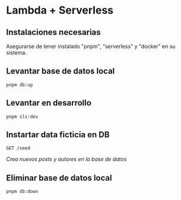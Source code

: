 # Lambda + Serverless

## Instalaciones necesarias

Asegurarse de tener instalado "pnpm", "serverless" y "docker" en su sistema.

## Levantar base de datos local

    pnpm db:up

## Levantar en desarrollo

    pnpm sls:dev

## Instartar data ficticia en DB

    GET /seed

_Crea nuevos posts y autores en la base de datos_

## Eliminar base de datos local

    pnpm db:down

